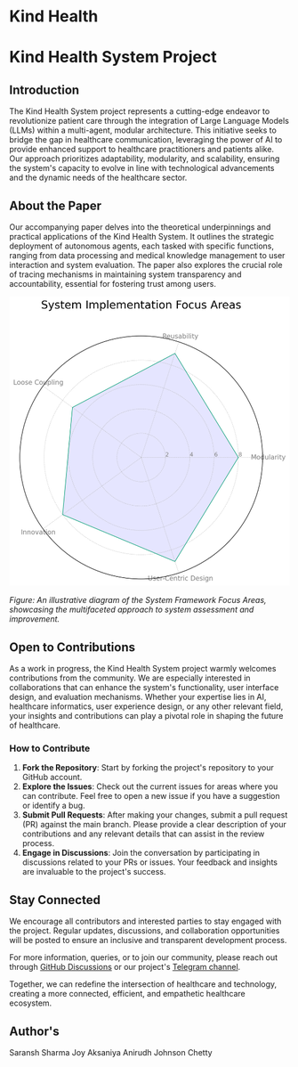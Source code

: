 # Kind Health 

# Kind Health System Project

## Introduction

The Kind Health System project represents a cutting-edge endeavor to revolutionize patient care through the integration of Large Language Models (LLMs) within a multi-agent, modular architecture. This initiative seeks to bridge the gap in healthcare communication, leveraging the power of AI to provide enhanced support to healthcare practitioners and patients alike. Our approach prioritizes adaptability, modularity, and scalability, ensuring the system's capacity to evolve in line with technological advancements and the dynamic needs of the healthcare sector.

## About the Paper

Our accompanying paper delves into the theoretical underpinnings and practical applications of the Kind Health System. It outlines the strategic deployment of autonomous agents, each tasked with specific functions, ranging from data processing and medical knowledge management to user interaction and system evaluation. The paper also explores the crucial role of tracing mechanisms in maintaining system transparency and accountability, essential for fostering trust among users.

![System Framework Focus Areas](images/f789fce4-69a3-4e83-aec2-e23580880be8.png)

*Figure: An illustrative diagram of the System Framework Focus Areas, showcasing the multifaceted approach to system assessment and improvement.*

## Open to Contributions

As a work in progress, the Kind Health System project warmly welcomes contributions from the community. We are especially interested in collaborations that can enhance the system's functionality, user interface design, and evaluation mechanisms. Whether your expertise lies in AI, healthcare informatics, user experience design, or any other relevant field, your insights and contributions can play a pivotal role in shaping the future of healthcare.

### How to Contribute

1. **Fork the Repository**: Start by forking the project's repository to your GitHub account.
2. **Explore the Issues**: Check out the current issues for areas where you can contribute. Feel free to open a new issue if you have a suggestion or identify a bug.
3. **Submit Pull Requests**: After making your changes, submit a pull request (PR) against the main branch. Please provide a clear description of your contributions and any relevant details that can assist in the review process.
4. **Engage in Discussions**: Join the conversation by participating in discussions related to your PRs or issues. Your feedback and insights are invaluable to the project's success.

## Stay Connected

We encourage all contributors and interested parties to stay engaged with the project. Regular updates, discussions, and collaboration opportunities will be posted to ensure an inclusive and transparent development process.

For more information, queries, or to join our community, please reach out through [GitHub Discussions](https://github.com/Kind-Gestures-Tech/discussions) or our project's [Telegram channel](https://t.me/+NKH_AaLyUhIyNzdl).

Together, we can redefine the intersection of healthcare and technology, creating a more connected, efficient, and empathetic healthcare ecosystem.


## Author's

Saransh Sharma 
Joy Aksaniya
Anirudh 
Johnson Chetty
